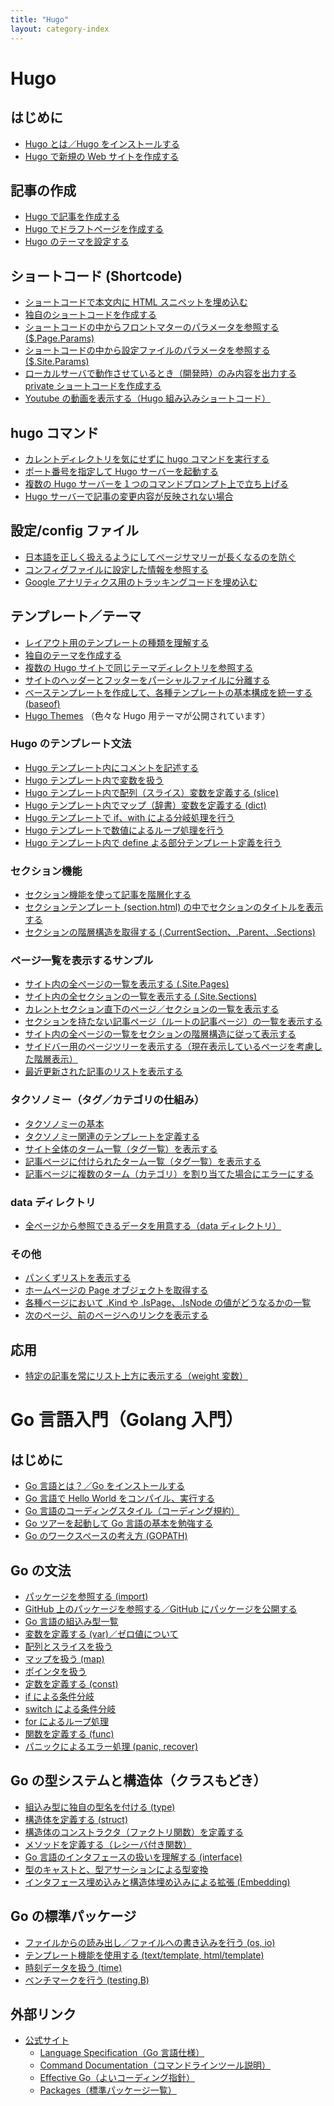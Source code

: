 ```yaml
---
title: "Hugo"
layout: category-index
---
```


Hugo
====

はじめに
----

* [Hugo とは／Hugo をインストールする](install.html)
* [Hugo で新規の Web サイトを作成する](create-site.html)

記事の作成
----
* [Hugo で記事を作成する](create-page.html)
* [Hugo でドラフトページを作成する](draft.html)
* [Hugo のテーマを設定する](theme.html)

ショートコード (Shortcode)
----
* [ショートコードで本文内に HTML スニペットを埋め込む](shortcode/basic.html)
* [独自のショートコードを作成する](shortcode/create-shortcode.html)
* [ショートコードの中からフロントマターのパラメータを参照する ($.Page.Params)](shortcode/frontmatter-params.html)
* [ショートコードの中から設定ファイルのパラメータを参照する ($.Site.Params)](shortcode/site-params.html)
* [ローカルサーバで動作させているとき（開発時）のみ内容を出力する private ショートコードを作成する](shortcode/private.html)
* [Youtube の動画を表示する（Hugo 組み込みショートコード）](https://gohugo.io/content-management/shortcodes/#youtube)

hugo コマンド
----
* [カレントディレクトリを気にせずに hugo コマンドを実行する](command/source-dir.html)
* [ポート番号を指定して Hugo サーバーを起動する](command/server-port.html)
* [複数の Hugo サーバーを１つのコマンドプロンプト上で立ち上げる](command/multi-server.html)
* [Hugo サーバーで記事の変更内容が反映されない場合](command/ignore-cache.html)

設定/config ファイル
----
* [日本語を正しく扱えるようにしてページサマリーが長くなるのを防ぐ](settings/japanese.html)
* [コンフィグファイルに設定した情報を参照する](settings/read-config.html)
* [Google アナリティクス用のトラッキングコードを埋め込む](settings/google-analytics.html)

テンプレート／テーマ
----
* [レイアウト用のテンプレートの種類を理解する](layout/template-types.html)
* [独自のテーマを作成する](create-theme.html)
* [複数の Hugo サイトで同じテーマディレクトリを参照する](layout/same-theme-dir.html)
* [サイトのヘッダーとフッターをパーシャルファイルに分離する](template/partial-header.html)
* [ベーステンプレートを作成して、各種テンプレートの基本構成を統一する (baseof)](template/base-template.html)
* [Hugo Themes](https://themes.gohugo.io/) （色々な Hugo 用テーマが公開されています）

### Hugo のテンプレート文法
* [Hugo テンプレート内にコメントを記述する](template/comment.html)
* [Hugo テンプレート内で変数を扱う](template/variable.html)
* [Hugo テンプレート内で配列（スライス）変数を定義する (slice)](template/array.html)
* [Hugo テンプレート内でマップ（辞書）変数を定義する (dict)](template/dict.html)
* [Hugo テンプレートで if、with による分岐処理を行う](layout/grammer/if.html)
* [Hugo テンプレートで数値によるループ処理を行う](template/loop.html)
* [Hugo テンプレート内で define よる部分テンプレート定義を行う](template/define.html)

### セクション機能
* [セクション機能を使って記事を階層化する](layout/section.html)
* [セクションテンプレート (section.html) の中でセクションのタイトルを表示する](layout/section-name.html)
* [セクションの階層構造を取得する (.CurrentSection、.Parent、.Sections)](layout/section-hierarchy.html)

### ページ一覧を表示するサンプル
* [サイト内の全ページの一覧を表示する (.Site.Pages)](list/all-pages.html)
* [サイト内の全セクションの一覧を表示する (.Site.Sections)](list/all-sections.html)
* [カレントセクション直下のページ／セクションの一覧を表示する](list/section-children.html)
* [セクションを持たない記事ページ（ルートの記事ページ）の一覧を表示する](list/root-pages.html)
* [サイト内の全ページの一覧をセクションの階層構造に従って表示する](list/page-hierarchy.html)
* [サイドバー用のページツリーを表示する（現在表示しているページを考慮した階層表示）](list/sidebar-menu.html)
* [最近更新された記事のリストを表示する](list/recents.html)

### タクソノミー（タグ／カテゴリの仕組み）
* [タクソノミーの基本](taxonomy/basic.html)
* [タクソノミー関連のテンプレートを定義する](taxonomy/template.html)
* [サイト全体のターム一覧（タグ一覧）を表示する](taxonomy/list-all-taxonomies.html)
* [記事ページに付けられたターム一覧（タグ一覧）を表示する](taxonomy/terms-in-page.html)
* [記事ページに複数のターム（カテゴリ）を割り当てた場合にエラーにする](taxonomy/too-many-terms.html)

### data ディレクトリ
* [全ページから参照できるデータを用意する（data ディレクトリ）](data/basic.html)

### その他
* [パンくずリストを表示する](template/breadcrumbs.html)
* [ホームページの Page オブジェクトを取得する](template/homepage.html)
* [各種ページにおいて .Kind や .IsPage、.IsNode の値がどうなるかの一覧](template/page-types.html)
* [次のページ、前のページへのリンクを表示する](template/next-prev-page.html)

応用
----
* [特定の記事を常にリスト上方に表示する（weight 変数）](weight.html)


Go 言語入門（Golang 入門）
====

はじめに
----
* [Go 言語とは？／Go をインストールする](go/what-is-go.html)
* [Go 言語で Hello World をコンパイル、実行する](go/hello-world.html)
* [Go 言語のコーディングスタイル（コーディング規約）](go/coding-style.html)
* [Go ツアーを起動して Go 言語の基本を勉強する](go/go-tour.html)
* [Go のワークスペースの考え方 (GOPATH)](go/workspace.html)

Go の文法
----
* [パッケージを参照する (import)](go/import.html)
* [GitHub 上のパッケージを参照する／GitHub にパッケージを公開する](go/github.html)
* [Go 言語の組込み型一覧](go/types.html)
* [変数を定義する (var)／ゼロ値について](go/var.html)
* [配列とスライスを扱う](go/array.html)
* [マップを扱う (map)](go/map.html)
* [ポインタを扱う](go/pointer.html)
* [定数を定義する (const)](go/const.html)
* [if による条件分岐](go/if.html)
* [switch による条件分岐](go/switch.html)
* [for によるループ処理](go/for.html)
* [関数を定義する (func)](go/func.html)
* [パニックによるエラー処理 (panic, recover)](go/panic.html)

Go の型システムと構造体（クラスもどき）
----
* [組込み型に独自の型名を付ける (type)](go/type.html)
* [構造体を定義する (struct)](go/struct.html)
* [構造体のコンストラクタ（ファクトリ関数）を定義する](go/constructor.html)
* [メソッドを定義する（レシーバ付き関数）](go/method.html)
* [Go 言語のインタフェースの扱いを理解する (interface)](go/interface.html)
* [型のキャストと、型アサーションによる型変換](go/cast.html)
* [インタフェース埋め込みと構造体埋め込みによる拡張 (Embedding)](go/embedding.html)

Go の標準パッケージ
----
* [ファイルからの読み出し／ファイルへの書き込みを行う (os, io)](go/file.html)
* [テンプレート機能を使用する (text/template, html/template)](go/template.html)
* [時刻データを扱う (time)](go/time.html)
* [ベンチマークを行う (testing.B)](go/benchmark.html)

外部リンク
----
* [公式サイト](https://golang.org/)
  * [Language Specification（Go 言語仕様）](https://golang.org/ref/spec)
  * [Command Documentation（コマンドラインツール説明）](https://golang.org/doc/cmd)
  * [Effective Go（よいコーディング指針）](https://golang.org/doc/effective_go.html)
  * [Packages（標準パッケージ一覧）](https://golang.org/pkg/)

